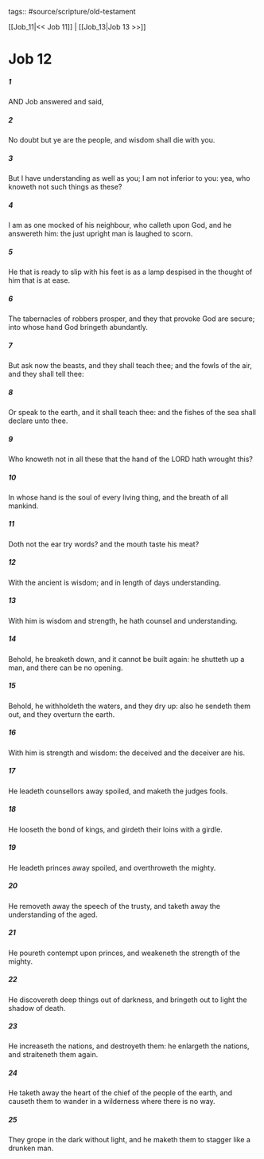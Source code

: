 tags:: #source/scripture/old-testament

[[Job_11|<< Job 11]] | [[Job_13|Job 13 >>]]

# Job 12

##### 1

AND Job answered and said,

##### 2

No doubt but ye are the people, and wisdom shall die with you.

##### 3

But I have understanding as well as you; I am not inferior to you: yea, who knoweth not such things as these?

##### 4

I am as one mocked of his neighbour, who calleth upon God, and he answereth him: the just upright man is laughed to scorn.

##### 5

He that is ready to slip with his feet is as a lamp despised in the thought of him that is at ease.

##### 6

The tabernacles of robbers prosper, and they that provoke God are secure; into whose hand God bringeth abundantly.

##### 7

But ask now the beasts, and they shall teach thee; and the fowls of the air, and they shall tell thee:

##### 8

Or speak to the earth, and it shall teach thee: and the fishes of the sea shall declare unto thee.

##### 9

Who knoweth not in all these that the hand of the LORD hath wrought this?

##### 10

In whose hand is the soul of every living thing, and the breath of all mankind.

##### 11

Doth not the ear try words? and the mouth taste his meat?

##### 12

With the ancient is wisdom; and in length of days understanding.

##### 13

With him is wisdom and strength, he hath counsel and understanding.

##### 14

Behold, he breaketh down, and it cannot be built again: he shutteth up a man, and there can be no opening.

##### 15

Behold, he withholdeth the waters, and they dry up: also he sendeth them out, and they overturn the earth.

##### 16

With him is strength and wisdom: the deceived and the deceiver are his.

##### 17

He leadeth counsellors away spoiled, and maketh the judges fools.

##### 18

He looseth the bond of kings, and girdeth their loins with a girdle.

##### 19

He leadeth princes away spoiled, and overthroweth the mighty.

##### 20

He removeth away the speech of the trusty, and taketh away the understanding of the aged.

##### 21

He poureth contempt upon princes, and weakeneth the strength of the mighty.

##### 22

He discovereth deep things out of darkness, and bringeth out to light the shadow of death.

##### 23

He increaseth the nations, and destroyeth them: he enlargeth the nations, and straiteneth them again.

##### 24

He taketh away the heart of the chief of the people of the earth, and causeth them to wander in a wilderness where there is no way.

##### 25

They grope in the dark without light, and he maketh them to stagger like a drunken man.
